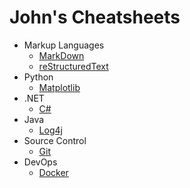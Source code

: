 # John's Cheatsheets


* Markup Languages
	* [MarkDown](Markup/Markdown.md)
	* [reStructuredText](Markup/reStructuredText.md)
* Python
	* [Matplotlib](Python/Matplotlib.md)
* .NET
	* [C#](dotNet/CSharp.md)
* Java
	* [Log4j](Java/Log4j.md)
* Source Control
	* [Git](SourceControl/Git.md)
* DevOps
	* [Docker](DevOps/Docker.md)


